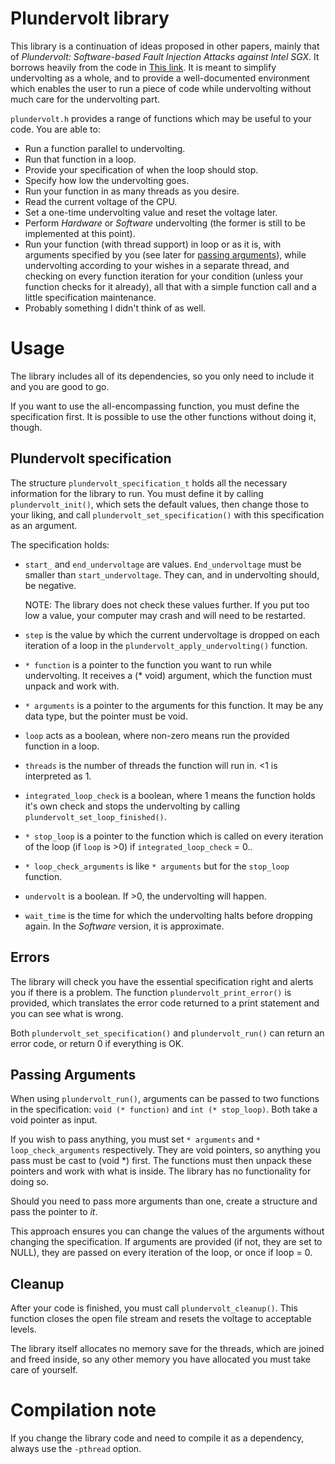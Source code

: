 # Plundervolt library #
This library is a continuation of ideas proposed in other papers, mainly that of *Plundervolt: Software-based Fault Injection Attacks against Intel SGX*. It borrows heavily from the code in [This link](https://github.com/KitMurdock/plundervolt). It is meant to simplify undervolting as a whole, and to provide a well-documented environment which enables the user to run a piece of code while undervolting without much care for the undervolting part.

`plundervolt.h` provides a range of functions which may be useful to your code. You are able to:

  * Run a function parallel to undervolting.
  * Run that function in a loop.
  * Provide your specification of when the loop should stop.
  * Specify how low the undervolting goes.
  * Run your function in as many threads as you desire.
  * Read the current voltage of the CPU.
  * Set a one-time undervolting value and reset the voltage later.
  * Perform *Hardware* or *Software* undervolting (the former is still to be implemented at this point).
  * Run your function (with thread support) in loop or as it is, with arguments specified by you (see later for [passing arguments](#Passing-Arguments)), while undervolting according to your wishes in a separate thread, and checking on every function iteration for your condition (unless your function checks for it already), all that with a simple function call and a little specification maintenance.
  * Probably something I didn't think of as well.
  
# Usage #
The library includes all of its dependencies, so you only need to include it and you are good to go.

If you want to use the all-encompassing function, you must define the specification first. It is possible to use the other functions without doing it, though.

## Plundervolt specification ##
The structure `plundervolt_specification_t` holds all the necessary information for the library to run. You must define it by calling `plundervolt_init()`, which sets the default values, then change those to your liking, and call `plundervolt_set_specification()` with this specification as an argument.

The specification holds:

  * `start_` and `end_undervoltage` are values. `End_undervoltage` must be smaller than `start_undervoltage`. They can, and in undervolting should, be negative.

	NOTE: The library does not check these values further. If you put too low a value, your computer may crash and will need to be restarted.
  * `step` is the value by which the current undervoltage is dropped on each iteration of a loop in the `plundervolt_apply_undervolting()` function.
  * `* function` is a pointer to the function you want to run while undervolting. It receives a (\* void) argument, which the function must unpack and work with.
  * `* arguments` is a pointer to the arguments for this function. It may be any data type, but the pointer must be void.
  * `loop` acts as a boolean, where non-zero means run the provided function in a loop.
  * `threads` is the number of threads the function will run in. <1 is interpreted as 1.
  * `integrated_loop_check` is a boolean, where 1 means the function holds it's own check and stops the undervolting by calling `plundervolt_set_loop_finished()`.
  * `* stop_loop` is a pointer to the function which is called on every iteration of the loop (if `loop` is >0) if `integrated_loop_check` = 0..
  * `* loop_check_arguments` is like `* arguments` but for the `stop_loop` function.
  * `undervolt` is a boolean. If >0, the undervolting will happen.
  * `wait_time` is the time for which the undervolting halts before dropping again. In the *Software* version, it is approximate.

## Errors ##

The library will check you have the essential specification right and alerts you if there is a problem. The function `plundervolt_print_error()` is provided, which translates the error code returned to a print statement and you can see what is wrong.

Both `plundervolt_set_specification()` and `plundervolt_run()` can return an error code, or return 0 if everything is OK.

## Passing Arguments ##

When using `plundervolt_run()`, arguments can be passed to two functions in the specification: `void (* function)` and `int (* stop_loop)`. Both take a void pointer as input.

If you wish to pass anything, you must set `* arguments` and `* loop_check_arguments` respectively. They are void pointers, so anything you pass must be cast to (void *) first. The functions must then unpack these pointers and work with what is inside. The library has no functionality for doing so.

Should you need to pass more arguments than one, create a structure and pass the pointer to *it*.

This approach ensures you can change the values of the arguments without changing the specification. If arguments are provided (if not, they are set to NULL), they are passed on every iteration of the loop, or once if loop = 0.

## Cleanup ##

After your code is finished, you must call `plundervolt_cleanup()`. This function closes the open file stream and resets the voltage to acceptable levels.

The library itself allocates no memory save for the threads, which are joined and freed inside, so any other memory you have allocated you must take care of yourself.

# Compilation note #
If you change the library code and need to compile it as a dependency, always use the `-pthread` option.